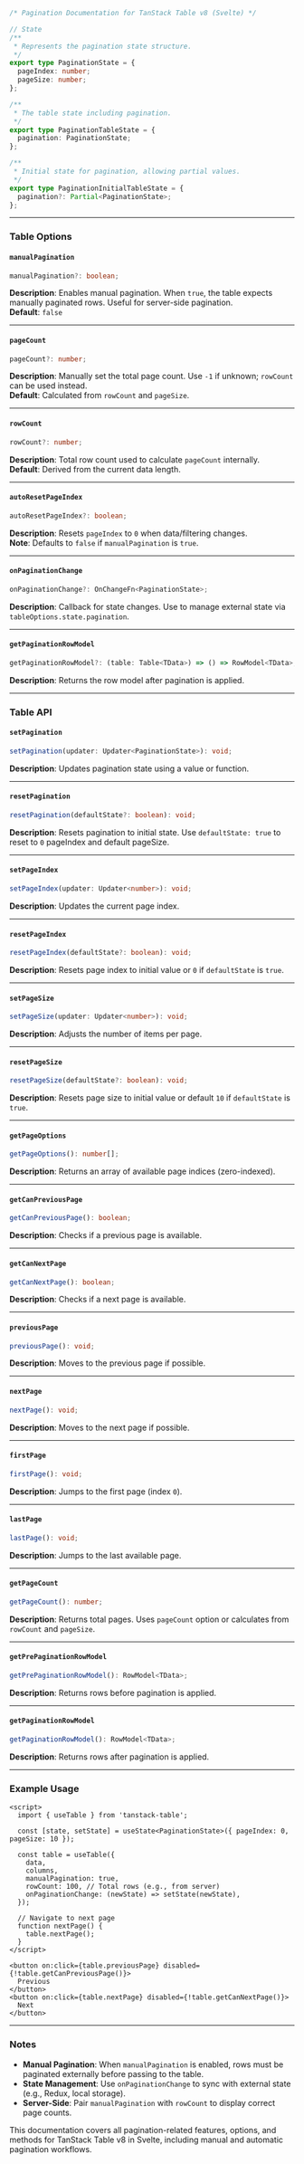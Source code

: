 

```typescript
/* Pagination Documentation for TanStack Table v8 (Svelte) */

// State
/** 
 * Represents the pagination state structure.
 */
export type PaginationState = {
  pageIndex: number;
  pageSize: number;
};

/** 
 * The table state including pagination.
 */
export type PaginationTableState = {
  pagination: PaginationState;
};

/** 
 * Initial state for pagination, allowing partial values.
 */
export type PaginationInitialTableState = {
  pagination?: Partial<PaginationState>;
};
```

---

### Table Options

#### `manualPagination`
```typescript
manualPagination?: boolean;
```
**Description**: Enables manual pagination. When `true`, the table expects manually paginated rows. Useful for server-side pagination.  
**Default**: `false`

---

#### `pageCount`
```typescript
pageCount?: number;
```
**Description**: Manually set the total page count. Use `-1` if unknown; `rowCount` can be used instead.  
**Default**: Calculated from `rowCount` and `pageSize`.

---

#### `rowCount`
```typescript
rowCount?: number;
```
**Description**: Total row count used to calculate `pageCount` internally.  
**Default**: Derived from the current data length.

---

#### `autoResetPageIndex`
```typescript
autoResetPageIndex?: boolean;
```
**Description**: Resets `pageIndex` to `0` when data/filtering changes.  
**Note**: Defaults to `false` if `manualPagination` is `true`.

---

#### `onPaginationChange`
```typescript
onPaginationChange?: OnChangeFn<PaginationState>;
```
**Description**: Callback for state changes. Use to manage external state via `tableOptions.state.pagination`.

---

#### `getPaginationRowModel`
```typescript
getPaginationRowModel?: (table: Table<TData>) => () => RowModel<TData>;
```
**Description**: Returns the row model after pagination is applied.

---

### Table API

#### `setPagination`
```typescript
setPagination(updater: Updater<PaginationState>): void;
```
**Description**: Updates pagination state using a value or function.

---

#### `resetPagination`
```typescript
resetPagination(defaultState?: boolean): void;
```
**Description**: Resets pagination to initial state. Use `defaultState: true` to reset to `0` pageIndex and default pageSize.

---

#### `setPageIndex`
```typescript
setPageIndex(updater: Updater<number>): void;
```
**Description**: Updates the current page index.

---

#### `resetPageIndex`
```typescript
resetPageIndex(defaultState?: boolean): void;
```
**Description**: Resets page index to initial value or `0` if `defaultState` is `true`.

---

#### `setPageSize`
```typescript
setPageSize(updater: Updater<number>): void;
```
**Description**: Adjusts the number of items per page.

---

#### `resetPageSize`
```typescript
resetPageSize(defaultState?: boolean): void;
```
**Description**: Resets page size to initial value or default `10` if `defaultState` is `true`.

---

#### `getPageOptions`
```typescript
getPageOptions(): number[];
```
**Description**: Returns an array of available page indices (zero-indexed).

---

#### `getCanPreviousPage`
```typescript
getCanPreviousPage(): boolean;
```
**Description**: Checks if a previous page is available.

---

#### `getCanNextPage`
```typescript
getCanNextPage(): boolean;
```
**Description**: Checks if a next page is available.

---

#### `previousPage`
```typescript
previousPage(): void;
```
**Description**: Moves to the previous page if possible.

---

#### `nextPage`
```typescript
nextPage(): void;
```
**Description**: Moves to the next page if possible.

---

#### `firstPage`
```typescript
firstPage(): void;
```
**Description**: Jumps to the first page (index `0`).

---

#### `lastPage`
```typescript
lastPage(): void;
```
**Description**: Jumps to the last available page.

---

#### `getPageCount`
```typescript
getPageCount(): number;
```
**Description**: Returns total pages. Uses `pageCount` option or calculates from `rowCount` and `pageSize`.

---

#### `getPrePaginationRowModel`
```typescript
getPrePaginationRowModel(): RowModel<TData>;
```
**Description**: Returns rows before pagination is applied.

---

#### `getPaginationRowModel`
```typescript
getPaginationRowModel(): RowModel<TData>;
```
**Description**: Returns rows after pagination is applied.

---

### Example Usage
```svelte
<script>
  import { useTable } from 'tanstack-table';

  const [state, setState] = useState<PaginationState>({ pageIndex: 0, pageSize: 10 });

  const table = useTable({
    data,
    columns,
    manualPagination: true,
    rowCount: 100, // Total rows (e.g., from server)
    onPaginationChange: (newState) => setState(newState),
  });

  // Navigate to next page
  function nextPage() {
    table.nextPage();
  }
</script>

<button on:click={table.previousPage} disabled={!table.getCanPreviousPage()}>
  Previous
</button>
<button on:click={table.nextPage} disabled={!table.getCanNextPage()}>
  Next
</button>
```

---

### Notes
- **Manual Pagination**: When `manualPagination` is enabled, rows must be paginated externally before passing to the table.
- **State Management**: Use `onPaginationChange` to sync with external state (e.g., Redux, local storage).
- **Server-Side**: Pair `manualPagination` with `rowCount` to display correct page counts.

This documentation covers all pagination-related features, options, and methods for TanStack Table v8 in Svelte, including manual and automatic pagination workflows.